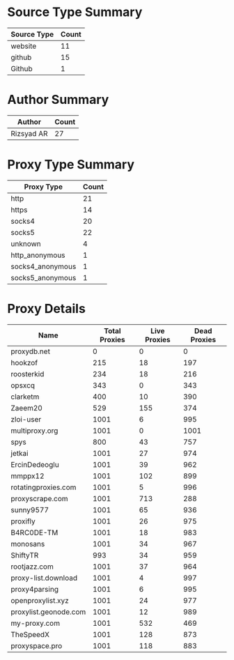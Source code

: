 # Source Type Summary

| Source Type | Count |
|-------------|-------|
| website | 11 |
| github | 15 |
| Github | 1 |


# Author Summary

| Author | Count |
|--------|-------|
| Rizsyad AR | 27 |


# Proxy Type Summary

| Proxy Type | Count |
|------------|-------|
| http | 21 |
| https | 14 |
| socks4 | 20 |
| socks5 | 22 |
| unknown | 4 |
| http_anonymous | 1 |
| socks4_anonymous | 1 |
| socks5_anonymous | 1 |


# Proxy Details

| Name | Total Proxies | Live Proxies | Dead Proxies |
|------|---------------|--------------|---------------|
| proxydb.net | 0 | 0 | 0 |
| hookzof | 215 | 18 | 197 |
| roosterkid | 234 | 18 | 216 |
| opsxcq | 343 | 0 | 343 |
| clarketm | 400 | 10 | 390 |
| Zaeem20 | 529 | 155 | 374 |
| zloi-user | 1001 | 6 | 995 |
| multiproxy.org | 1001 | 0 | 1001 |
| spys | 800 | 43 | 757 |
| jetkai | 1001 | 27 | 974 |
| ErcinDedeoglu | 1001 | 39 | 962 |
| mmppx12 | 1001 | 102 | 899 |
| rotatingproxies.com | 1001 | 5 | 996 |
| proxyscrape.com | 1001 | 713 | 288 |
| sunny9577 | 1001 | 65 | 936 |
| proxifly | 1001 | 26 | 975 |
| B4RC0DE-TM | 1001 | 18 | 983 |
| monosans | 1001 | 34 | 967 |
| ShiftyTR | 993 | 34 | 959 |
| rootjazz.com | 1001 | 37 | 964 |
| proxy-list.download | 1001 | 4 | 997 |
| proxy4parsing | 1001 | 6 | 995 |
| openproxylist.xyz | 1001 | 24 | 977 |
| proxylist.geonode.com | 1001 | 12 | 989 |
| my-proxy.com | 1001 | 532 | 469 |
| TheSpeedX | 1001 | 128 | 873 |
| proxyspace.pro | 1001 | 118 | 883 |
